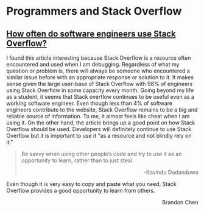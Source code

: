 # Programmers and Stack Overflow

## [How often do software engineers use Stack Overflow?](https://developerpitstop.com/how-often-do-software-engineers-use-stack-overflow/#:~:text=98%25%20of%20software%20engineers%20use,a%20whopping%2084%20million%20comments.)

<p>I found this article interesting because Stack Overflow is a resource often encountered and used when I am debugging. Regardless of what my question or problem is, there will always be someone who encountered a similar issue before with an appropriate response or solution to it. It makes sense given the large user-base of Stack Overflow with 98% of engineers using Stack Overflow in some capacity every month. Going beyond my life as a student, it seems that Stack overflow continues to be useful even as a working software engineer. Even though less than 4% of software engineers contribute to the website, Stack Overflow remains to be a big and reliable source of information. To me, it almost feels like cheat when I am using it. On the other hand, the article brings up a good point on how Stack Overflow should be used. Developers will definitely continue to use Stack Overflow but it is important to use it "as a resource and not blindly rely on it."

> Be savvy when using other people’s code and try to use it as an opportunity to learn, rather than to just steal.
> <div align="right"">-Kavindu Dodanduwa</div>
Even though it is very easy to copy and paste what you need, Stack Overflow provides a good opportunity to learn from others.
<div align="right">Brandon Chen</div>
</p>
